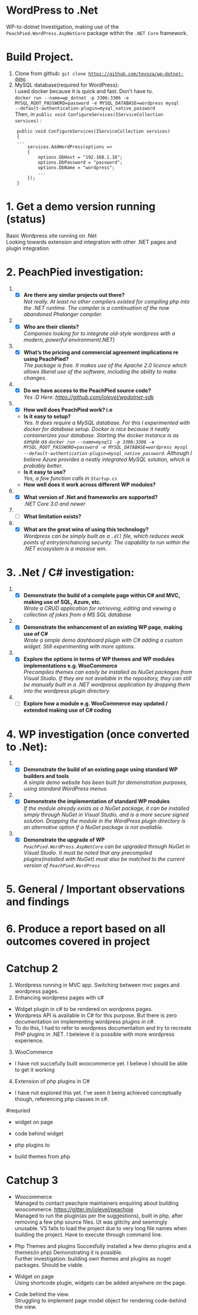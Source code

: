 ﻿# WordPress to .Net
WP-to-dotnet Investigation, making use of the <code>PeachPied.WordPress.AspNetCore</code> package within the <code>.NET Core</code> framework.

# Build Project.
1. Clone from github: <code>git clone https://github.com/tevoza/wp-dotnet-demo</code>  
2. MySQL database(required for WordPress):  
I used docker because it is quick and fast. Don't have to.  
<code>docker run --name=wp_dotnet -p 3306:3306 -e MYSQL_ROOT_PASSWORD=password -e MYSQL_DATABASE=wordpress mysql --default-authentication-plugin=mysql_native_password</code>  
Then, in <code>public void ConfigureServices(IServiceCollection services)</code> :
~~~
    public void ConfigureServices(IServiceCollection services)
    {
    ...
        services.AddWordPress(options =>
        {
            options.DbHost = "192.168.1.16";
            options.DbPassword = "password";
            options.DbName = "wordpress";
            ...  
        });
    }
~~~

# 1. Get a demo version running (status)
Basic Wordpress site running on .Net  
Looking towards extension and integration with other .NET pages and plugin integration

# 2. PeachPied investigation:
1. - [x] **Are there any similar projects out there?**  
    *Not really. At least no other compilers existed for compiling php into the .NET runtime. The compiler is a continuation of the now abandoned Phalanger compiler.*
2. - [x] **Who are their clients?**  
    *Companies looking for to integrate old-style wordpress with a modern, powerful environment(.NET)*
3. - [x] **What’s the pricing and commercial agreement implications re using PeachPied?**  
    *The package is free. It makes use of the Apache 2.0 licence which allows liberal use of the software, including the ability to make changes.*  
4. - [x] **Do we have access to the PeachPied source code?**  
    *Yes :D Here: https://github.com/iolevel/wpdotnet-sdk*
5. - [x] **How well does PeachPied work? i.e**  
    - **Is it easy to setup?**  
        *Yes. It does require a MySQL database. For this I experimented with docker for database setup. Docker is nice because it neatly containerizes your database. Starting the docker instance is as simple as <code>docker run --name=mysql1 -p 3306:3306 -e MYSQL_ROOT_PASSWORD=password -e MYSQL_DATABASE=wordpress mysql --default-authentication-plugin=mysql_native_password</code>. Although I believe Azure provides a neatly integrated MySQL solution, which is probably better.*
    - **Is it easy to use?**  
        *Yes, a few function calls in <code>Startup.cs</code>*    
    - **How well does it work across different WP modules?**  
6. - [x] **What version of .Net and frameworks are supported?**  
    *.NET Core 3.0 and newer*  
7. - [ ] **What limitation exists?**  
8. - [x] **What are the great wins of using this technology?**  
    *Wordpress can be simply built as a <code>.dll</code> file, which reduces weak points of entry(enchancing security. The capability to run within the .NET ecosystem is a massive win.*
# 3. .Net / C# investigation:
1. - [x] **Demonstrate the build of a complete page within C# and MVC, making use of SQL, Azure, etc.**  
    *Wrote a CRUD application for retrieving, editing and viewing a collection of jokes from a MS SQL database*  
2. - [x] **Demonstrate the enhancement of an existing WP page, making use of C#**  
   *Wrote a simple demo dashboard plugin with C# adding a custom widget. Still experimenting with more options.*
3. - [x] **Explore the options in terms of WP themes and WP modules implementations e.g. WooCommerce**  
    *Precompiles themes can easily be installed as NuGet packages from Visual Studio. If they are not available in the repository, they can still be manually built in a .NET wordpress application by dropping them into the wordpress plugin directory.*  
4. - [ ] **Explore how a module e.g. WooCommerce may updated / extended making use of C# coding**  

# 4. WP investigation (once converted to .Net):
1. - [x] **Demonstrate the build of an existing page using standard WP builders and tools**  
    *A simple demo website has been built for demonstration purposes, using standard WordPress menus.*  
2. - [x] **Demonstrate the implementation of standard WP modules**  
    *If the module already exists as a NuGet package, it can be installed simply through NuGet in Visual Studio, and is a more secure signed solution. Dropping the module in the WordPress plugin directory is an alternative option if a NuGet package is not available.*  
3. - [x] **Demonstrate the upgrade of WP**  
   *<code>PeachPied.WordPress.AspNetCore</code> can be upgraded through NuGet in Visual Studio. It must be noted that any precompiled plugins(installed with NuGet) must also be matched to the current version of <code>PeachPied.WordPress</code>*
# 5. General / Important observations and findings

# 6. Produce a report based on all outcomes covered in project

# Catchup 2  
1. Wordpress running in MVC app. Switching between mvc pages and wordpress pages.  
2. Enhancing wordpress pages with c#  
- Widget plugin in c# to be rendered on wordpress pages.  
- Wordpress API is available in C# for this purpose. But there is zero documentation on implementing wordpress plugins in c#.
- To do this, I had to refer to wordpress documentation and try to recreate PHP plugins in .NET. I beleieve it is possible with more wordpress experience.
3. WooCommerce
- I have not succefully built woocommerce yet. I believe I should be able to get it working
4. Extension of php plugins in C#
- I have not explored this yet. I've seen it being achieved conceptually though, referencing php classes in c#.

#requried
- widget on page
- code behind widget

- php plugins to 
- build themes from php

# Catchup 3  
- Woocommerce  
   Managed to contact peachpie maintainers enquiring about building woocommerce. https://gitter.im/iolevel/peachpie  
   Managed to run the plugin(as per the suggestions), built in php, after removing a few php source files. UI was glitchy and seemingly unusable. 
   VS fails to load the project due to very long file names when building the project. Have to execute through command line.
   
- Php Themes and plugins
   Succesfully installed a few demo plugins and a themes(in php) Demonstrating it is possible.  
   Further investigation: building own themes and plugins as nuget packages. Should be viable.
   
- Widget on page  
   Using shortcode plugin, widgets can be added anywhere on the page.  
   
- Code behind the view.  
   Struggling to implement page model object for rendering code-behind the view.  
